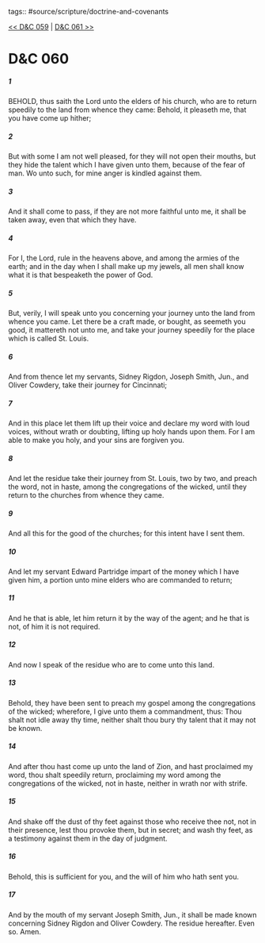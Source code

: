 tags:: #source/scripture/doctrine-and-covenants

[<< D&C 059](/Doctrine_and_Covenants/D&C_059.md) | [D&C 061 >>](/Doctrine_and_Covenants/D&C_061.md)

# D&C 060

##### 1

BEHOLD, thus saith the Lord unto the elders of his church, who are to return speedily to the land from whence they came: Behold, it pleaseth me, that you have come up hither;

##### 2

But with some I am not well pleased, for they will not open their mouths, but they hide the talent which I have given unto them, because of the fear of man. Wo unto such, for mine anger is kindled against them.

##### 3

And it shall come to pass, if they are not more faithful unto me, it shall be taken away, even that which they have.

##### 4

For I, the Lord, rule in the heavens above, and among the armies of the earth; and in the day when I shall make up my jewels, all men shall know what it is that bespeaketh the power of God.

##### 5

But, verily, I will speak unto you concerning your journey unto the land from whence you came. Let there be a craft made, or bought, as seemeth you good, it mattereth not unto me, and take your journey speedily for the place which is called St. Louis.

##### 6

And from thence let my servants, Sidney Rigdon, Joseph Smith, Jun., and Oliver Cowdery, take their journey for Cincinnati;

##### 7

And in this place let them lift up their voice and declare my word with loud voices, without wrath or doubting, lifting up holy hands upon them. For I am able to make you holy, and your sins are forgiven you.

##### 8

And let the residue take their journey from St. Louis, two by two, and preach the word, not in haste, among the congregations of the wicked, until they return to the churches from whence they came.

##### 9

And all this for the good of the churches; for this intent have I sent them.

##### 10

And let my servant Edward Partridge impart of the money which I have given him, a portion unto mine elders who are commanded to return;

##### 11

And he that is able, let him return it by the way of the agent; and he that is not, of him it is not required.

##### 12

And now I speak of the residue who are to come unto this land.

##### 13

Behold, they have been sent to preach my gospel among the congregations of the wicked; wherefore, I give unto them a commandment, thus: Thou shalt not idle away thy time, neither shalt thou bury thy talent that it may not be known.

##### 14

And after thou hast come up unto the land of Zion, and hast proclaimed my word, thou shalt speedily return, proclaiming my word among the congregations of the wicked, not in haste, neither in wrath nor with strife.

##### 15

And shake off the dust of thy feet against those who receive thee not, not in their presence, lest thou provoke them, but in secret; and wash thy feet, as a testimony against them in the day of judgment.

##### 16

Behold, this is sufficient for you, and the will of him who hath sent you.

##### 17

And by the mouth of my servant Joseph Smith, Jun., it shall be made known concerning Sidney Rigdon and Oliver Cowdery. The residue hereafter. Even so. Amen.
